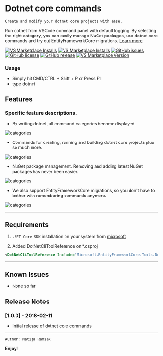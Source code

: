 


#  Dotnet core commands


`Create and modify your dotnet core projects with ease.`

Run dotnet from VSCode command panel with default logging. By selecting the right category, you can easily manage NuGet packages, use dotnet core commands and try out EntityFrameworkCore migrations. 
[Learn more](https://github.com/matijarmk/dotnet-core-commands/wiki)



[![VS Marketplace Installs](https://vsmarketplacebadge.apphb.com/installs/matijarmk.dotnet-core-commands.svg)](https://marketplace.visualstudio.com/items?itemName=matijarmk.dotnet-core-commands)
[![VS Marketplace Installs](https://vsmarketplacebadge.apphb.com/rating-short/matijarmk.dotnet-core-commands.svg)](https://marketplace.visualstudio.com/items?itemName=matijarmk.dotnet-core-commands)
[![GitHub issues](https://img.shields.io/github/issues/matijarmk/dotnet-core-commands.svg)](https://github.com/matijarmk/dotnet-core-commands/issues)
[![GitHub license](https://img.shields.io/github/license/matijarmk/dotnet-core-commands.svg)](https://github.com/matijarmk/dotnet-core-commands/blob/master/LICENSE)
[![GitHub release](https://img.shields.io/github/release/matijarmk/dotnet-core-commands.svg)](https://github.com/matijarmk/dotnet-core-commands/releases) [![VS Marketplace Version](https://vsmarketplacebadge.apphb.com/version-short/matijarmk.dotnet-core-commands.svg)](https://marketplace.visualstudio.com/items?itemName=matijarmk.dotnet-core-commands) 

</h4>

### Usage

* Simply hit CMD/CTRL + Shift + P or Press F1
* type dotnet

## Features

### Specific feature descriptions.

* By writing dotnet, all command categories become displayed.

![categories](https://github.com/matijarmk/dotnet-core-commands/raw/master/images/category.gif)

* Commands for creating, running and building dotnet core projects plus so much more.

![categories](https://github.com/matijarmk/dotnet-core-commands/raw/master/images/SDKcommands.gif)

* NuGet package management. Removing and adding latest NuGet packages has never been easier.

![categories](https://github.com/matijarmk/dotnet-core-commands/raw/master/images/packages.gif)


* We also support EntityFrameworkCore migrations, so you don't have to bother with remembering commands anymore.

![categories](https://github.com/matijarmk/dotnet-core-commands/raw/master/images/migrations.gif)

---

## Requirements

1. `.NET Core SDK` installation on your system from [microsoft](https://www.microsoft.com/net/download)

2. Added DotNetCliToolReference on \*.csproj

```xml
<DotNetCliToolReference Include="Microsoft.EntityFrameworkCore.Tools.DotNet" Version="2.0.0" /> current version
```

---

## Known Issues

* None so far

## Release Notes

### [1.0.0] - 2018-02-11

* Initial release of dotnet core commands

<!-- ### 1.0.1

Fixed issue #.
 
### 1.1.0

Added features X, Y, and Z. -->

---

`Author: Matija Ramšak`

**Enjoy!**
